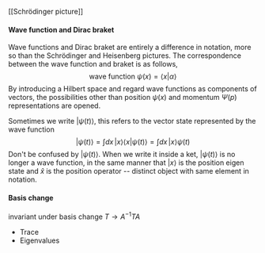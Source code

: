 [[Schrödinger picture]]
#### Wave function and Dirac braket
Wave functions and Dirac braket are entirely a difference in notation, more so than the Schrödinger and Heisenberg pictures. The correspondence between the wave function and braket is as follows,
$$
\text{wave function } \psi(x) = \langle x|\alpha\rangle
$$
By introducing a Hilbert space and regard wave functions as components of vectors, the possibilities other than position $\psi(x)$ and momentum $\Psi(p)$ representations are opened. 

Sometimes we write $|\psi(t)\rangle$, this refers to the vector state represented by the wave function
$$
|\psi(t)\rangle = \int dx\,|x\rangle\langle x|\psi(t)\rangle = \int dx\,|x\rangle\psi(t)
$$
Don't be confused by $|\psi(t)\rangle$. When we write it inside a ket, $|\psi(t)\rangle$ is no longer a wave function, in the same manner that $|x\rangle$ is the position eigen state and $\hat x$ is the position operator -- distinct object with same element in notation.
#### Basis change
invariant under basis change $T\rightarrow A^{-1}TA$
- Trace
- Eigenvalues